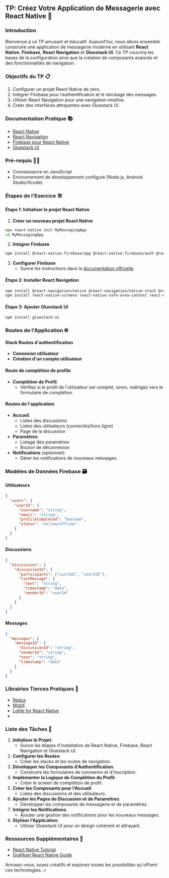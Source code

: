 ## TP: Créez Votre Application de Messagerie avec React Native 🎉

### Introduction

Bienvenue à ce TP amusant et éducatif. Aujourd'hui, nous allons ensemble construire une application de messagerie moderne en utilisant **React Native**, **Firebase**, **React Navigation** et **Gluestack UI**. Ce TP couvrira les bases de la configuration ainsi que la création de composants avancés et des fonctionnalités de navigation.

### Objectifs du TP 📋

1. Configurer un projet React Native de zéro.
2. Intégrer Firebase pour l’authentification et le stockage des messages.
3. Utiliser React Navigation pour une navigation intuitive.
4. Créer des interfaces attrayantes avec Gluestack UI.

### Documentation Pratique 📚

- [React Native](https://reactnative.dev/docs/getting-started)
- [React Navigation](https://reactnavigation.org/docs/getting-started)
- [Firebase pour React Native](https://rnfirebase.io/)
- [Gluestack UI](https://gluestack-ui-docs.com)

### Pré-requis 👨‍💻

- Connaissance en JavaScript
- Environnement de développement configuré (Node.js, Android Studio/Xcode)

### Étapes de l'Exercice 🛠️

#### Étape 1: Initialiser le projet React Native

1. **Créer un nouveau projet React Native**

```bash
npx react-native init MyMessagingApp
cd MyMessagingApp
```

2. **Intégrer Firebase**

```bash
npm install @react-native-firebase/app @react-native-firebase/auth @react-native-firebase/firestore
```

3. **Configurer Firebase**
   - Suivre les instructions dans la [documentation officielle](https://rnfirebase.io/)

#### Étape 2: Installer React Navigation

```bash
npm install @react-navigation/native @react-navigation/native-stack @react-navigation/bottom-tabs
npm install react-native-screens react-native-safe-area-context react-native-gesture-handler react-native-reanimated
```

#### Étape 3: Ajouter Gluestack UI

```bash
npm install gluestack-ui
```

### Routes de l'Application 🌐

#### Stack Routes d'authentification
- **Connexion utilisateur**
- **Création d'un compte utilisateur**

#### Route de complétion de profile
- **Complétion de Profil**:
  - Vérifiez si le profil de l'utilisateur est complet, sinon, redirigez vers le formulaire de complétion.

#### Routes de l'application
- **Accueil**:
  - Listes des discussions
  - Listes des utilisateurs (connectés/hors ligne)
  - Page de la discussion
- **Paramètres**:
  - Listage des paramètres
  - Bouton de déconnexion
- **Notifications** (optionnel):
  - Gérer les notifications de nouveaux messages.

### Modèles de Données Firebase 🗃️

#### Utilisateurs

```json
{
  "users": {
    "userId": {
      "username": "string",
      "email": "string",
      "profileCompleted": "boolean",
      "status": "online/offline"
    }
  }
}
```

#### Discussions

```json
{
  "discussions": {
    "discussionId": {
      "participants": ["userId1", "userId2"],
      "lastMessage": {
        "text": "string",
        "timestamp": "date",
        "senderId": "userId"
      }
    }
  }
}
```

#### Messages

```json
{
  "messages": {
    "messageId": {
      "discussionId": "string",
      "senderId": "string",
      "text": "string",
      "timestamp": "date"
    }
  }
}
```

### Librairies Tierces Pratiques 🔧

- [Redux](https://redux.js.org/)
- [MobX](https://mobx.js.org/react-integration.html)
- [Lottie for React Native](https://github.com/lottie-react-native/lottie-react-native)
- 

### Liste des Tâches 📝

1. **Initialiser le Projet**:
   - Suivre les étapes d'installation de React Native, Firebase, React Navigation et Gluestack UI.
2. **Configurer les Routes**:
   - Créer les stacks et les routes de navigation.
3. **Développer les Composants d'Authentification**:
   - Construire les formulaires de connexion et d'inscription.
4. **Implémenter la Logique de Complétion du Profil**:
   - Créer le screen de complétion de profil.
5. **Créer les Composants pour l'Accueil**:
   - Listes des discussions et des utilisateurs.
6. **Ajouter les Pages de Discussion et de Paramètres**:
   - Développer les composants de messagerie et de paramètres.
7. **Intégrer les Notifications**:
   - Ajouter une gestion des notifications pour les nouveaux messages.
8. **Styliser l'Application**:
   - Utiliser Gluestack UI pour un design cohérent et attrayant.

### Ressources Supplémentaires 🌟

- [React Native Tutorial](https://www.youtube.com/watch?v=0-S5a0eXPoc)
- [Grafikart React Native Guide](https://www.youtube.com/watch?v=hhe6Xb4Em5U&list=PLjwdMgw5TTLUEOKPg5Z5TgwAOeWkjGL69)

Amusez-vous, soyez créatifs et explorez toutes les possibilités qu'offrent ces technologies. 🔥
